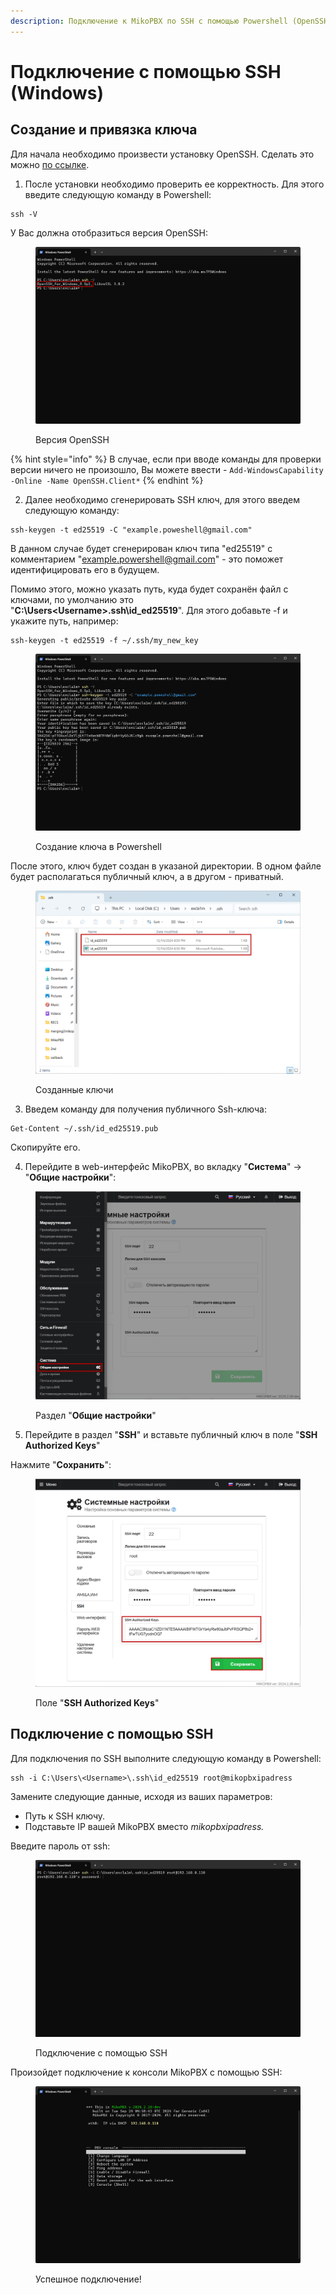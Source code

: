 ```yaml
---
description: Подключение к MikoPBX по SSH с помощью Powershell (OpenSSH)
---
```


# Подключение с помощью SSH (Windows)

## Создание и привязка ключа

Для начала необходимо произвести установку OpenSSH. Сделать это можно [по ссылке](https://github.com/PowerShell/Win32-OpenSSH/releases).

1. После установки необходимо проверить ее корректность. Для этого введите следующую команду в Powershell:

```
ssh -V
```

У Вас должна отобразиться версия OpenSSH:

<figure><img src="../../../.gitbook/assets/OpenSSHVersion.png" alt=""><figcaption><p>Версия OpenSSH</p></figcaption></figure>

{% hint style="info" %}
В случае, если при вводе команды для проверки версии ничего не произошло, Вы можете ввести - `Add-WindowsCapability -Online -Name OpenSSH.Client*`
{% endhint %}

2. Далее необходимо сгенерировать SSH ключ, для этого введем следующую команду:

```
ssh-keygen -t ed25519 -C "example.poweshell@gmail.com"
```

В данном случае будет сгенерирован ключ типа "ed25519" с комментарием "example.powershell@gmail.com" - это поможет идентифицировать его в будущем.

Помимо этого, можно указать путь, куда будет сохранён файл с ключами, по умолчанию это \
"**C:\Users\<Username>.ssh\id\_ed25519**".  Для этого добавьте -f и укажите путь, например:

```
ssh-keygen -t ed25519 -f ~/.ssh/my_new_key
```

<figure><img src="../../../.gitbook/assets/createdKeyTerminal.png" alt=""><figcaption><p>Создание ключа в Powershell</p></figcaption></figure>

После этого, ключ будет создан в указаной директории. В одном файле будет располагаться публичный ключ, а в другом - приватный.

<figure><img src="../../../.gitbook/assets/leysInTheFolder.png" alt=""><figcaption><p>Созданные ключи</p></figcaption></figure>

3. Введем команду для получения публичного Ssh-ключа:

```
Get-Content ~/.ssh/id_ed25519.pub
```

Скопируйте его.

4. Перейдите в web-интерфейс MikoPBX, во вкладку "**Система**" -> "**Общие настройки**":

<figure><img src="../../../.gitbook/assets/generalSettingsSection.png" alt=""><figcaption><p>Раздел "<strong>Общие настройки</strong>"</p></figcaption></figure>

5. Перейдите в раздел "**SSH**" и вставьте публичный ключ в поле "**SSH Authorized Keys**"

Нажмите "**Сохранить**":

<figure><img src="../../../.gitbook/assets/sshAuthorizedKeysField.png" alt=""><figcaption><p>Поле "<strong>SSH Authorized Keys</strong>"</p></figcaption></figure>

## Подключение с помощью SSH

Для подключения по SSH  выполните следующую команду в Powershell:

```
ssh -i C:\Users\<Username>\.ssh\id_ed25519 root@mikopbxipadress
```

Замените следующие данные, исходя из ваших параметров:

* Путь к SSH ключу.
* Подставьте IP вашей MikoPBX вместо _mikopbxipadress._

Введите пароль от ssh:

<figure><img src="../../../.gitbook/assets/connecting.png" alt=""><figcaption><p>Подключение с помощью SSH</p></figcaption></figure>

Произойдет подключение к консоли MikoPBX с помощью SSH:

<figure><img src="../../../.gitbook/assets/mikopbxconsoleSSH.png" alt=""><figcaption><p>Успешное подключение!</p></figcaption></figure>

